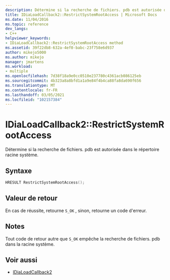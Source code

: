 ```yaml
---
description: Détermine si la recherche de fichiers. pdb est autorisée dans le répertoire racine système.
title: IDiaLoadCallback2::RestrictSystemRootAccess | Microsoft Docs
ms.date: 11/04/2016
ms.topic: reference
dev_langs:
- C++
helpviewer_keywords:
- IDiaLoadCallback2::RestrictSystemRootAccess method
ms.assetid: 39f22db8-632a-4ef0-babc-23f758e6d937
author: mikejo5000
ms.author: mikejo
manager: jmartens
ms.workload:
- multiple
ms.openlocfilehash: 7d38f18a9e0cc0510e237780c4361acb086125eb
ms.sourcegitcommit: 4b323a8a8bfd1a1a9e84f4b4ca88fa8da690f656
ms.translationtype: MT
ms.contentlocale: fr-FR
ms.lasthandoff: 03/05/2021
ms.locfileid: "102157384"
---
```

# <a name="idialoadcallback2restrictsystemrootaccess"></a>IDiaLoadCallback2::RestrictSystemRootAccess
Détermine si la recherche de fichiers. pdb est autorisée dans le répertoire racine système.

## <a name="syntax"></a>Syntaxe

```C++
HRESULT RestrictSystemRootAccess();
```

## <a name="return-value"></a>Valeur de retour
 En cas de réussite, retourne `S_OK` , sinon, retourne un code d'erreur.

## <a name="remarks"></a>Notes
 Tout code de retour autre que `S_OK` empêche la recherche de fichiers. pdb dans la racine système.

## <a name="see-also"></a>Voir aussi
- [IDiaLoadCallback2](../../debugger/debug-interface-access/idialoadcallback2.md)

